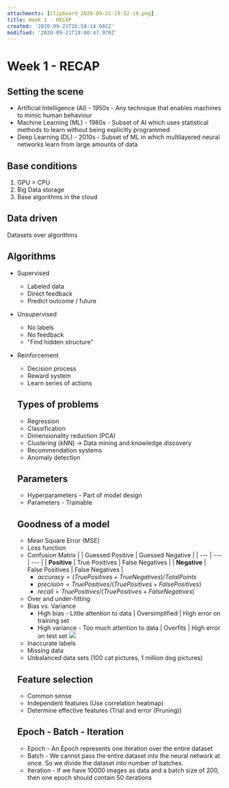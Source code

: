```yaml
---
attachments: [Clipboard_2020-09-21-19-52-19.png]
title: Week 1 - RECAP
created: '2020-09-21T16:58:14.081Z'
modified: '2020-09-21T18:00:47.970Z'
---
```


# Week 1 - RECAP
## Setting the scene
- Artificial Intelligence (AI) - 1950s - Any technique that enables machines to mimic human behaviour
- Machine Learning (ML) - 1980s - Subset of AI which uses statistical methods to learn without being explicitly programmed
- Deep Learning (DL) - 2010s - Subset of ML in which multilayered neural networks learn from large amounts of data

## Base conditions
1. GPU > CPU
2. Big Data storage
3. Base algorithms in the cloud

## Data driven
Datasets over algorithms

## Algorithms
- Supervised
  - Labeled data
  - Direct feedback
  - Predict outcome / future
- Unsupervised
  - No labels
  - No feedback
  - "Find hidden structure"
- Reinforcement
  - Decision process
  - Reward system
  - Learn series of actions

  ## Types of problems
  - Regression
  - Classification
  - Dimensionality reduction (PCA)
  - Clustering (kNN) -> Data mining and knowledge discovery
  - Recommendation systems
  - Anomaly detection

  ## Parameters
  - Hyperparameters - Part of model design
  - Parameters - Trainable

  ## Goodness of a model
  - Mean Square Error (MSE)
  - Loss function
  - Confusion Matrix
    | | Guessed Positive | Guessed Negative |
    | --- | --- | --- | 
    | **Positive** | True Positives | False Negatives |
    | **Negative** | False Positives | False Negatives |
    - $accuracy = (True Positives + True Negatives) / Total Points$
    - $precision = True Positives / (True Positives + False Positives)$
    - $recall = True Positives / (True Positives + False Negatives)$
  - Over and under-fitting
  - Bias vs. Variance
    - High bias - Little attention to data | Oversimplified | High error on training set
    - High variance - Too much attention to data | Overfits | High error on test set
    ![](@attachment/Clipboard_2020-09-21-19-52-19.png)
  - Inaccurate labels
  - Missing data
  - Unbalanced data sets (100 cat pictures, 1 million dog pictures)

  ## Feature selection
  - Common sense
  - Independent features (Use correlation heatmap)
  - Determine effective features (Trial and error (Pruning))

  ## Epoch - Batch - Iteration
  - Epoch - An Epoch represents one iteration over the entire dataset
  - Batch - We cannot pass the entire dataset into the neural network at once. So we divide the dataset into number of batches.
  - Iteration - If we have 10000 images as data and a batch size of 200, then one epoch should contain 50 iterations
